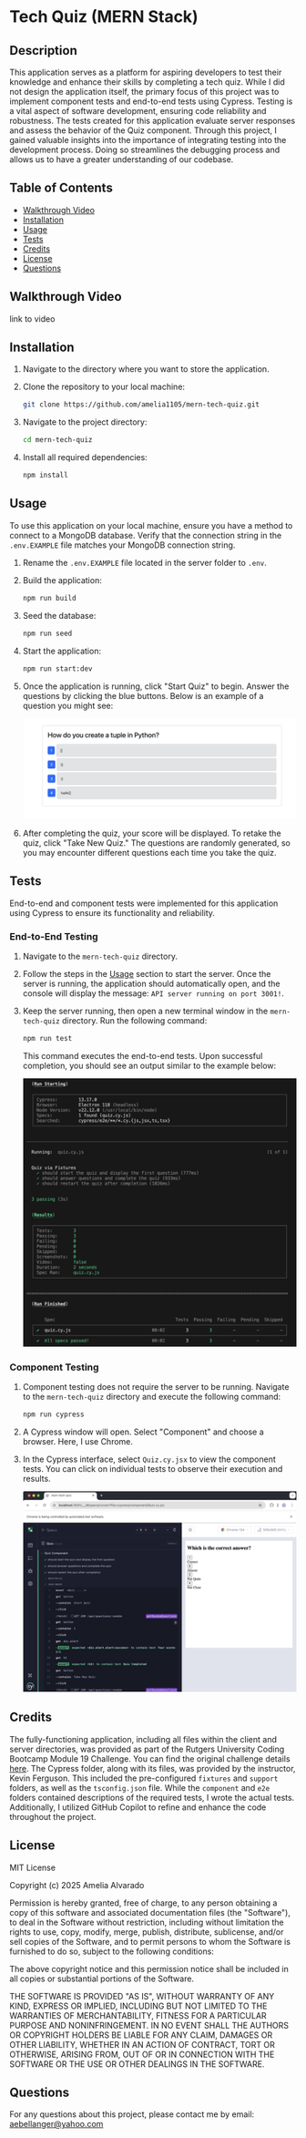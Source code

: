 # Tech Quiz (MERN Stack)

## Description

This application serves as a platform for aspiring developers to test their knowledge and enhance their skills by completing a tech quiz. While I did not design the application itself, the primary focus of this project was to implement component tests and end-to-end tests using Cypress. Testing is a vital aspect of software development, ensuring code reliability and robustness. The tests created for this application evaluate server responses and assess the behavior of the Quiz component. Through this project, I gained valuable insights into the importance of integrating testing into the development process. Doing so streamlines the debugging process and allows us to have a greater understanding of our codebase.

## Table of Contents

- [Walkthrough Video](#walkthrough-video)
- [Installation](#installation)
- [Usage](#usage)
- [Tests](#tests)
- [Credits](#credits)
- [License](#license)
- [Questions](#questions)

## Walkthrough Video

link to video

## Installation

1. Navigate to the directory where you want to store the application.

2. Clone the repository to your local machine:

   ```sh
   git clone https://github.com/amelia1105/mern-tech-quiz.git
   ```

3. Navigate to the project directory:

   ```sh
   cd mern-tech-quiz
   ```

4. Install all required dependencies:

   ```sh
   npm install
   ```

## Usage
To use this application on your local machine, ensure you have a method to connect to a MongoDB database. Verify that the connection string in the `.env.EXAMPLE` file matches your MongoDB connection string.

1. Rename the `.env.EXAMPLE` file located in the server folder to `.env`.

2. Build the application:

   ```sh
   npm run build
   ```

3. Seed the database:

   ```sh
   npm run seed
   ```

4. Start the application:

   ```sh
   npm run start:dev
   ```

5. Once the application is running, click "Start Quiz" to begin. Answer the questions by clicking the blue buttons. Below is an example of a question you might see:

   ![example question](./assets/questions.png)

6. After completing the quiz, your score will be displayed. To retake the quiz, click "Take New Quiz." The questions are randomly generated, so you may encounter different questions each time you take the quiz.

## Tests

End-to-end and component tests were implemented for this application using Cypress to ensure its functionality and reliability.

### End-to-End Testing

1. Navigate to the `mern-tech-quiz` directory.

2. Follow the steps in the [Usage](#usage) section to start the server. Once the server is running, the application should automatically open, and the console will display the message: `API server running on port 3001!`.

3. Keep the server running, then open a new terminal window in the `mern-tech-quiz` directory. Run the following command:

   ```sh
   npm run test
   ```

   This command executes the end-to-end tests. Upon successful completion, you should see an output similar to the example below:

   ![end-to-end testing in terminal](./assets/e2e-test.png)

### Component Testing

1. Component testing does not require the server to be running. Navigate to the `mern-tech-quiz` directory and execute the following command:

   ```sh
   npm run cypress
   ```

2. A Cypress window will open. Select "Component" and choose a browser. Here, I use Chrome.

3. In the Cypress interface, select `Quiz.cy.jsx` to view the component tests. You can click on individual tests to observe their execution and results.

   ![component testing in Chrome](./assets/component-test.png)

## Credits

The fully-functioning application, including all files within the client and server directories, was provided as part of the Rutgers University Coding Bootcamp Module 19 Challenge. You can find the original challenge details [here](https://bootcampspot.instructure.com/courses/6369/assignments/90367?module_item_id=1341605). The Cypress folder, along with its files, was provided by the instructor, Kevin Ferguson. This included the pre-configured `fixtures` and `support` folders, as well as the `tsconfig.json` file. While the `component` and `e2e` folders contained descriptions of the required tests, I wrote the actual tests. Additionally, I utilized GitHub Copilot to refine and enhance the code throughout the project.

## License

MIT License

Copyright (c) 2025 Amelia Alvarado

Permission is hereby granted, free of charge, to any person obtaining a copy
of this software and associated documentation files (the "Software"), to deal
in the Software without restriction, including without limitation the rights
to use, copy, modify, merge, publish, distribute, sublicense, and/or sell
copies of the Software, and to permit persons to whom the Software is
furnished to do so, subject to the following conditions:

The above copyright notice and this permission notice shall be included in all
copies or substantial portions of the Software.

THE SOFTWARE IS PROVIDED "AS IS", WITHOUT WARRANTY OF ANY KIND, EXPRESS OR
IMPLIED, INCLUDING BUT NOT LIMITED TO THE WARRANTIES OF MERCHANTABILITY,
FITNESS FOR A PARTICULAR PURPOSE AND NONINFRINGEMENT. IN NO EVENT SHALL THE
AUTHORS OR COPYRIGHT HOLDERS BE LIABLE FOR ANY CLAIM, DAMAGES OR OTHER
LIABILITY, WHETHER IN AN ACTION OF CONTRACT, TORT OR OTHERWISE, ARISING FROM,
OUT OF OR IN CONNECTION WITH THE SOFTWARE OR THE USE OR OTHER DEALINGS IN THE
SOFTWARE.


## Questions

For any questions about this project, please contact me by email: aebellanger@yahoo.com
